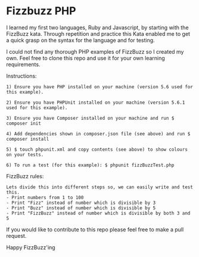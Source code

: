# Fizzbuzz PHP

I learned my first two languages, Ruby and Javascript, by starting with the FizzBuzz kata. Through repetition and practice this Kata enabled me to get a quick grasp on the syntax for the language and for testing.

I could not find any thorough PHP examples of FizzBuzz so I created my own. Feel free to clone this repo and use it for your own learning requirements.

Instructions:
```
1) Ensure you have PHP installed on your machine (version 5.6 used for this example).
```
```
2) Ensure you have PHPUnit installed on your machine (version 5.6.1 used for this example).
```
```
3) Ensure you have Composer installed on your machine and run $ composer init
```
```
4) Add dependencies shown in composer.json file (see above) and run $ composer install
```
```
5) $ touch phpunit.xml and copy contents (see above) to show colours on your tests.
```
```
6) To run a test (for this example): $ phpunit fizzBuzzTest.php
```

FizzBuzz rules:
```
Lets divide this into different steps so, we can easily write and test this.
- Print numbers from 1 to 100
- Print "Fizz" instead of number which is divisible by 3
- Print "Buzz" instead of number which is divisible by 5
- Print "FizzBuzz" instead of number which is divisible by both 3 and 5
```

If you would like to contribute to this repo please feel free to make a pull request.

Happy FizzBuzz'ing
